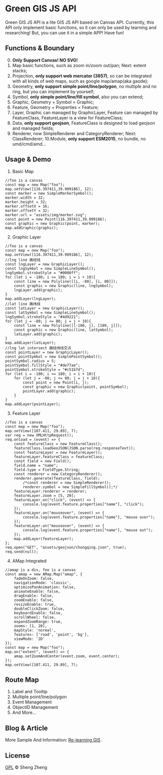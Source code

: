 # Green GIS JS API
Green GIS JS API is a lite GIS JS API based on Canvas API. Currently, this API only implement basic functions, so it can only be used by learning and researching! But, you can use it in a simple APP! Have fun!

## Functions & Boundary
0. **Only Support Canvas! NO SVG!**
1. Map basic functions, such as zoom in/zoom out/pan; Next: extent stacks;
2. Projection, **only support web mercator (3857)**, so can be integrated with all kinds of web maps, such as google map/amap(aka gaode);
3. Geometry, **only support simple point/line/polygon**, no multiple and no ring, but you can implement by yourself;
4. Symbol, **only simple point/line/fill symbol**, also you can extend;
5. Graphic, Geometry + Symbol = Graphic;
6. Feature, Geometry + Properties = Feature;
7. Layer, Graphic can managed by GraphicLayer, Feature can managed by FeatureClass, FeatureLayer is a view for FeatureClass;
8. Data, **only support geojson**, FeatureClass is designed to load geojson and managed fields;
9. Renderer, now SimpleRenderer and CategoryRenderer; Next: ClassRenderer;
10.Module, **only support ESM2015**, no bundle, no umd/cmd/amd...

## Usage & Demo
1. Basic Map
```
//foo is a canvas
const map = new Map("foo");
map.setView([116.397411,39.909186], 12);
const marker = new SimpleMarkerSymbol();
marker.width = 32;
marker.height = 32;
marker.offsetX = 16;
marker.offsetY = 32;
marker.url = "assets/img/marker.svg";
const point = new Point(116.397411,39.909186);
const graphic = new Graphic(point, marker);
map.addGraphic(graphic);
```

2. Graphic Layer
```
//foo is a canvas
const map = new Map("foo");
map.setView([116.397411,39.909186], 12);
//lng line 画经线
const lngLayer = new GraphicLayer();
const lngSymbol = new SimpleLineSymbol();
lngSymbol.strokeStyle = "#0000ff";
for (let i = -180; i <= 180; i = i + 10){
    const line = new Polyline([[i, -80], [i, 80]]);
    const graphic = new Graphic(line, lngSymbol);
    lngLayer.add(graphic);
}
map.addLayer(lngLayer);
//lat line 画纬线
const latLayer = new GraphicLayer();
const latSymbol = new SimpleLineSymbol();
lngSymbol.strokeStyle = "#4d9221";
for (let j = -80; j <= 80; j = j + 10){
    const line = new Polyline([[-180, j], [180, j]]);
    const graphic = new Graphic(line, latSymbol);
    latLayer.add(graphic);
}
map.addLayer(latLayer);
//lng lat intersect 画经纬线交点
const pointLayer = new GraphicLayer();
const pointSymbol = new SimplePointSymbol();
pointSymbol.radius = 5;
pointSymbol.fillStyle = "#de77ae";
pointSymbol.strokeStyle = "#c51b7d";
for (let i = -180; i <= 180; i = i + 10){
    for (let j = -90; j <= 90; j = j + 10){
        const point = new Point(i, j);
        const graphic = new Graphic(point, pointSymbol);
        pointLayer.add(graphic);
    }
}
map.addLayer(pointLayer);
```

3. Feature Layer
```
//foo is a canvas
const map = new Map("foo");
map.setView([107.411, 29.89], 7);
var req = new XMLHttpRequest();
req.onload = (event) => {
    const featureClass = new FeatureClass();
    featureClass.loadGeoJSON(JSON.parse(req.responseText));
    const featureLayer = new FeatureLayer();
    featureLayer.featureClass = featureClass;
    const field = new Field();
    field.name = "name";
    field.type = FieldType.String;
    const renderer = new CategoryRenderer();
    renderer.generate(featureClass, field);
        /*const renderer = new SimpleRenderer();
        renderer.symbol = new SimpleFillSymbol();*/
    featureLayer.renderer = renderer;
    featureLayer.zoom = [5, 20];
    featureLayer.on("click", (event) => {
        console.log(event.feature.properties["name"], "click");
    });
    featureLayer.on("mouseover", (event) => {
        console.log(event.feature.properties["name"], "mouse over");
    });
    featureLayer.on("mouseover", (event) => {
        console.log(event.feature.properties["name"], "mouse out");
    });
    map.addLayer(featureLayer);
};
req.open("GET", "assets/geojson/chongqing.json", true);
req.send(null);
```

4. AMap Integrated
```
//amap is a div, foo is a canvas
const amap = new AMap.Map("amap", {
    fadeOnZoom: false,
    navigationMode: 'classic',
    optimizePanAnimation: false,
    animateEnable: false,
    dragEnable: false,
    zoomEnable: false,
    resizeEnable: true,
    doubleClickZoom: false,
    keyboardEnable: false,
    scrollWheel: false,
    expandZoomRange: true,
    zooms: [1, 20],
    mapStyle: 'normal',
    features: ['road', 'point', 'bg'],
    viewMode: '2D'
});
const map = new Map("foo");
map.on("extent", (event) => {
    amap.setZoomAndCenter(event.zoom, event.center);
});
map.setView([107.411, 29.89], 7);
```


## Route Map
1. Label and Tooltip
2. Multiple point/line/polygon
3. Event Management
4. ObjectID Management
5. And More...


## Blog & Article
More Sample And Information: [Re-learning GIS](https://zhuanlan.zhihu.com/c_165676639) .

## License
[GPL](LICENSE) © Sheng Zheng
